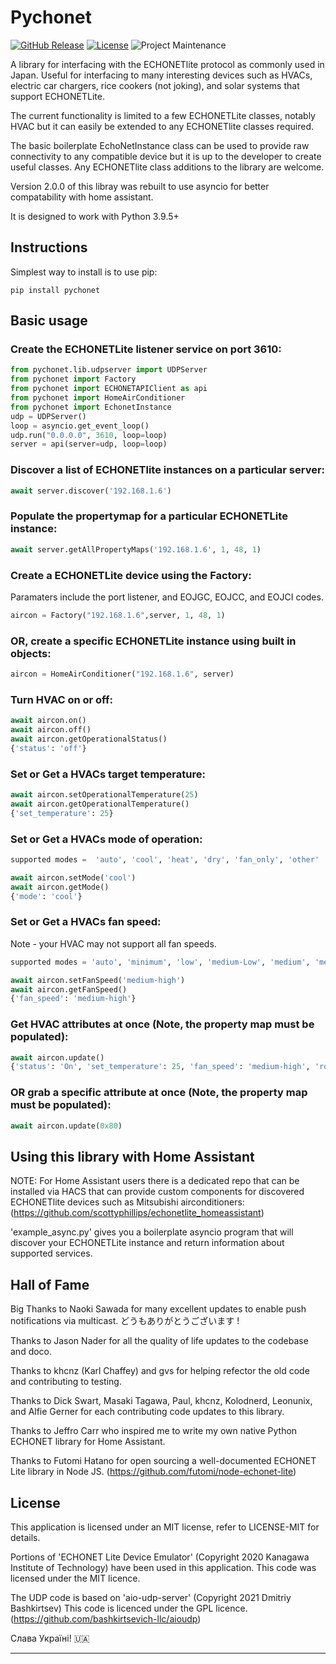 # Pychonet

[![GitHub Release][releases-shield]][releases]
[![License][license-shield]](LICENSE)
![Project Maintenance][maintenance-shield]


A library for interfacing with the ECHONETlite protocol as commonly used in Japan.
Useful for interfacing to many interesting devices such as HVACs,
electric car chargers, rice cookers (not joking), and solar systems
that support ECHONETLite.

The current functionality is limited to a few ECHONETLite classes, notably HVAC
but it can easily be extended to any ECHONETlite classes required.

The basic boilerplate EchoNetInstance class can be used to provide
raw connectivity to any compatible device but it is up to the developer
to create useful classes. Any ECHONETlite class additions to the library are welcome.

Version 2.0.0 of this libray was rebuilt to use asyncio for better compatability with home assistant.


It is designed to work with Python 3.9.5+

## Instructions

Simplest way to install is to use pip:

```
pip install pychonet
```

## Basic usage

### Create the ECHONETLite listener service on port 3610:
```python
from pychonet.lib.udpserver import UDPServer
from pychonet import Factory
from pychonet import ECHONETAPIClient as api
from pychonet import HomeAirConditioner
from pychonet import EchonetInstance
udp = UDPServer()
loop = asyncio.get_event_loop()
udp.run("0.0.0.0", 3610, loop=loop)
server = api(server=udp, loop=loop)
```

### Discover a list of ECHONETlite instances on a particular server:
```python
await server.discover('192.168.1.6')
```


### Populate the propertymap for a particular ECHONETLite instance:
```python
await server.getAllPropertyMaps('192.168.1.6', 1, 48, 1)
```
### Create a ECHONETLite device using the Factory:

Paramaters include the port listener, and EOJGC, EOJCC, and EOJCI codes.
```python
aircon = Factory("192.168.1.6",server, 1, 48, 1)
```

### OR, create a specific ECHONETLite instance using built in objects:
```python
aircon = HomeAirConditioner("192.168.1.6", server)
```

### Turn HVAC on or off:
```python
await aircon.on()
await aircon.off()
await aircon.getOperationalStatus()
{'status': 'off'}
```

### Set or Get a HVACs target temperature:
```python
await aircon.setOperationalTemperature(25)
await aircon.getOperationalTemperature()
{'set_temperature': 25}
```

### Set or Get a HVACs mode of operation:
```python
supported modes =  'auto', 'cool', 'heat', 'dry', 'fan_only', 'other'

await aircon.setMode('cool')
await aircon.getMode()
{'mode': 'cool'}
```
### Set or Get a HVACs fan speed:

Note - your HVAC may not support all fan speeds.
```python
supported modes = 'auto', 'minimum', 'low', 'medium-Low', 'medium', 'medium-high', 'high', 'very high', 'max'

await aircon.setFanSpeed('medium-high')
await aircon.getFanSpeed()
{'fan_speed': 'medium-high'}
```
### Get HVAC attributes at once (Note, the property map must be populated):
```python
await aircon.update()
{'status': 'On', 'set_temperature': 25, 'fan_speed': 'medium-high', 'room_temperature': 25, 'mode': 'cooling'}
```

### OR grab a specific attribute at once (Note, the property map must be populated):
```python
await aircon.update(0x80)
```

## Using this library with Home Assistant

NOTE: For Home Assistant users there is a dedicated repo that can be installed via HACS that can provide custom components for discovered ECHONETlite devices such as Mitsubishi airconditioners:
(https://github.com/scottyphillips/echonetlite_homeassistant)

'example_async.py' gives you a boilerplate asyncio program that will discover your ECHONETLite instance and return information about supported services.

## Hall of Fame
Big Thanks to Naoki Sawada for many excellent updates to enable push notifications via multicast.
どうもありがとうございます !

Thanks to Jason Nader for all the quality of life updates to the codebase and doco.

Thanks to khcnz (Karl Chaffey) and gvs for helping refector the old code
and contributing to testing.

Thanks to Dick Swart, Masaki Tagawa, Paul, khcnz,  Kolodnerd, Leonunix, and Alfie Gerner
for each contributing code updates to this library.

Thanks to Jeffro Carr who inspired me to write my own native Python ECHONET
library for Home Assistant.

Thanks to Futomi Hatano for open sourcing a well-documented ECHONET Lite
library in Node JS.
(https://github.com/futomi/node-echonet-lite)

## License

This application is licensed under an MIT license, refer to LICENSE-MIT for details.

Portions of 'ECHONET Lite Device Emulator' (Copyright 2020 Kanagawa Institute of Technology)
have been used in this application. This code was licensed under the MIT licence.

The UDP code is based on 'aio-udp-server' (Copyright 2021 Dmitriy Bashkirtsev)
This code is licenced under the GPL licence.
(https://github.com/bashkirtsevich-llc/aioudp)

Слава Україні! 🇺🇦

***
[pychonet]: https://github.com/scottyphillips/pychonet
[releases-shield]: https://img.shields.io/github/release/scottyphillips/pychonet.svg?style=for-the-badge
[releases]: https://github.com/scottyphillips/pychonet/releases
[license-shield]:https://img.shields.io/github/license/scottyphillips/pychonet?style=for-the-badge
[buymecoffee]: https://www.buymeacoffee.com/RgKWqyt?style=for-the-badge
[buymecoffeebadge]: https://img.shields.io/badge/buy%20me%20a%20coffee-donate-yellow.svg?style=for-the-badge
[maintenance-shield]: https://img.shields.io/badge/Maintainer-Scott%20Phillips-blue?style=for-the-badge
